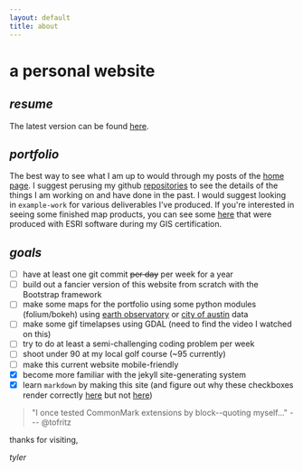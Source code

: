 ```yaml
---
layout: default
title: about
---
```


a personal website
===

_**resume**_
-

The latest version can be found [here](https://app.box.com/s/q4uia10emab7g620h787l7nxqbzfmva2).

_**portfolio**_
-

The best way to see what I am up to would through my posts of the [home page](https://tofritz.github.io). I suggest perusing my github [repositories](https://github.com/tofritz?tab=repositories) to see the details of the things I am working on and have done in the past. I would suggest looking in `example-work` for various deliverables I've produced. If you're interested in seeing some finished map products, you can see some [here](https://github.com/tofritz/example-work/tree/master/pennstate-maps) that were produced with ESRI software during my GIS certification.

_**goals**_
-

- [ ] have at least one git commit ~~per day~~ per week for a year
- [ ] build out a fancier version of this website from scratch with the Bootstrap framework
- [ ] make some maps for the portfolio using some python modules (folium/bokeh) using [earth observatory](https://eonet.sci.gsfc.nasa.gov/what-is-eonet) or [city of austin](http://austintexas.gov/department/gis-and-maps/gis-data) data
- [ ] make some gif timelapses using GDAL (need to find the video I watched on this)
- [ ] try to do at least a semi-challenging coding problem per week
- [ ] shoot under 90 at my local golf course (~95 currently)
- [ ] make this current website mobile-friendly
- [x] become more familiar with the jekyll site-generating system
- [x] learn `markdown` by making this site (and figure out why these checkboxes render correctly [here](https://github.com/tofritz/tofritz.github.io) but not [here](https://tofritz.github.io/about))

> "I once tested CommonMark extensions by block--quoting myself..." --- @tofritz

thanks for visiting,

*tyler*
